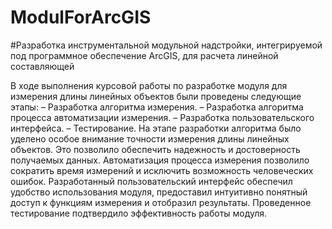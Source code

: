 # ModulForArcGIS

#Разработка инструментальной модульной надстройки, интегрируемой под программное обеспечение ArcGIS, для расчета линейной составляющей

В ходе выполнения курсовой работы по разработке модуля для измерения длины линейных объектов были проведены следующие этапы: 
– Разработка алгоритма измерения.
– Разработка алгоритма процесса автоматизации измерения.
– Разработка пользовательского интерфейса.
– Тестирование.
На этапе разработки алгоритма было уделено особое внимание точности измерения длины линейных объектов. Это позволило обеспечить надежность и достоверность получаемых данных. Автоматизация процесса измерения позволило сократить время измерений и исключить возможность человеческих ошибок. Разработанный пользовательский интерфейс обеспечил удобство использования модуля, предоставил интуитивно понятный доступ к функциям измерения и отобразил результаты. Проведенное тестирование подтвердило эффективность работы модуля.
